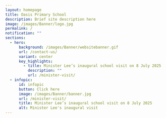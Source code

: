 ```yaml
---
layout: homepage
title: Oasis Primary School
description: Brief site description here
image: /images/Banner/logo.jpg
permalink: /
notification: ""
sections:
  - hero:
      background: /images/Banner/websitebanner.gif
      url: /contact-us/
      variant: center
      key_highlights:
        - title: Minister Lee’s inaugural school visit on 8 July 2025
          description: ""
          url: /minister-visit/
  - infopic:
      id: infopic
      button: Click here
      image: /images/Banner/banner.jpg
      url: /minister-visit/
      title: Minister Lee’s inaugural school visit on 8 July 2025
      alt: Minister Lee's inaugural visit
---
```

